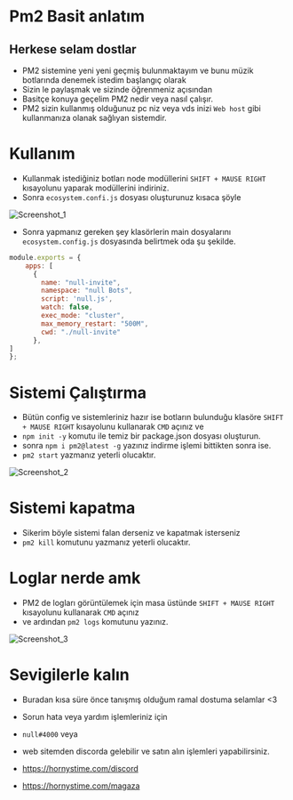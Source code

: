 # Pm2 Basit anlatım




## Herkese selam dostlar
- PM2 sistemine yeni yeni geçmiş bulunmaktayım ve bunu müzik botlarında denemek istedim başlangıç olarak
- Sizin le paylaşmak ve sizinde öğrenmeniz açısından 
- Basitçe konuya geçelim PM2 nedir veya nasıl çalışır.
- PM2 sizin kullanmış olduğunuz pc niz veya vds inizi `Web host` gibi kullanmanıza olanak sağlıyan sistemdir.

# Kullanım

- Kullanmak istediğiniz botları node modüllerini `SHIFT + MAUSE RIGHT` kısayolunu yaparak modüllerini indiriniz.
- Sonra `ecosystem.confi.js` dosyası oluşturunuz kısaca şöyle 

![Screenshot_1](https://user-images.githubusercontent.com/60463845/197375920-e6eed0ae-6eea-4919-ab1b-ba8c280ccfb2.png)

- Sonra yapmanız gereken şey klasörlerin main dosyalarını `ecosystem.config.js` dosyasında belirtmek oda şu şekilde.

```js
module.exports = {
    apps: [
      {
        name: "null-invite",
        namespace: "null Bots",
        script: 'null.js',
        watch: false,
        exec_mode: "cluster",
        max_memory_restart: "500M",
        cwd: "./null-invite"
      },
]
};
```

# Sistemi Çalıştırma

- Bütün config ve sistemleriniz hazır ise botların bulunduğu klasöre `SHIFT + MAUSE RIGHT` kısayolunu kullanarak `CMD` açınız ve 
- `npm init -y` komutu ile temiz bir package.json dosyası oluşturun.
- sonra `npm i pm2@latest -g` yazınız indirme işlemi bittikten sonra ise.
- `pm2 start` yazmanız yeterli olucaktır.

![Screenshot_2](https://user-images.githubusercontent.com/60463845/197376348-2c6f69f2-0ea8-42cc-97d6-17b455e80452.png)



# Sistemi kapatma

- Sikerim böyle sistemi falan derseniz ve kapatmak isterseniz
- `pm2 kill` komutunu yazmanız yeterli olucaktır.

# Loglar nerde amk

- PM2 de logları görüntülemek için masa üstünde `SHIFT + MAUSE RIGHT` kısayolunu kullanarak `CMD` açınız
- ve ardından `pm2 logs` komutunu yazınız.

![Screenshot_3](https://user-images.githubusercontent.com/60463845/197376482-11e77607-40ce-4cf4-b82b-5ebf1f97c01a.png)


# Sevigilerle kalın

- Buradan kısa süre önce tanışmış olduğum ramal dostuma selamlar <3
- Sorun hata veya yardım işlemleriniz için 

- `null#4000` veya 
- web sitemden discorda gelebilir ve satın alın işlemleri yapabilirsiniz.

- https://hornystime.com/discord
- https://hornystime.com/magaza



